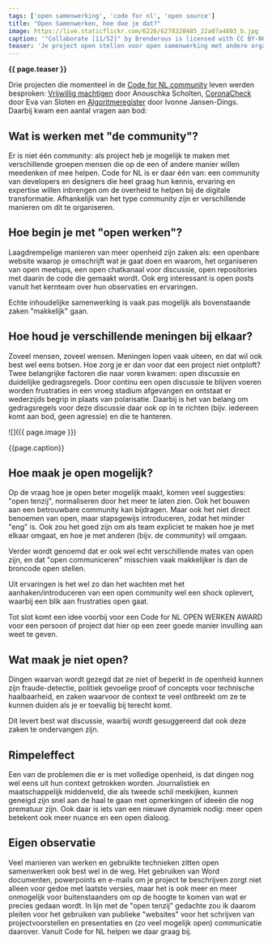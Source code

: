 ```yaml
---
tags: ['open samenwerking', 'code for nl', 'open source']
title: "Open Samenwerken, hoe doe je dat?"
image: https://live.staticflickr.com/6226/6278328485_22a07a4803_b.jpg
caption: '"Collaborate [11/52]" by Brenderous is licensed with CC BY-NC-SA 2.0. To view a copy of this license, visit https://creativecommons.org/licenses/by-nc-sa/2.0/'
teaser: 'Je project open stellen voor open samenwerking met andere organisaties, teams of "de community" is niet altijd eenvoudig. Toch is het de wens van veel overheidsprojecten om meer open te gaan werken. Code for NL organiseerde een meetup waarin vanuit drie projecten ervaringen werden gedeeld.'
---
```

<strong>{{ page.teaser }}</strong>

Drie projecten die momenteel in de [Code for NL community](https://praatmee.codefor.nl) leven werden besproken: [Vrijwillig machtigen](https://www.notion.so/Innovatiebudget-2020-Machtigen-03b9bffc50314f73ac2cb061ff95ac35) door Anouschka Scholten, [CoronaCheck](https://coronacheck.nl/nl/) door Eva van Sloten en [Algoritmeregister](https://publiekecontrole.com/) door Ivonne Jansen-Dings. Daarbij kwam een aantal vragen aan bod:

## Wat is werken met "de community"?

Er is niet één community: als project heb je mogelijk te maken met verschillende groepen mensen die op de een of andere manier willen meedenken of mee helpen. Code for NL is er daar één van: een community van developers en designers die heel graag hun kennis, ervaring en expertise willen inbrengen om de overheid te helpen bij de digitale transformatie. Afhankelijk van het type community zijn er verschillende manieren om dit te organiseren.

## Hoe begin je met "open werken"?

Laagdrempelige manieren van meer openheid zijn zaken als: een openbare website waarop je omschrijft wat je gaat doen en waarom, het organiseren van open meetups, een open chatkanaal voor discussie, open repositories met daarin de code die gemaakt wordt. Ook erg interessant is open posts vanuit het kernteam over hun observaties en ervaringen.

Echte inhoudelijke samenwerking is vaak pas mogelijk als bovenstaande zaken "makkelijk" gaan.

## Hoe houd je verschillende meningen bij elkaar?

Zoveel mensen, zoveel wensen. Meningen lopen vaak uiteen, en dat wil ook best wel eens botsen. Hoe zorg je er dan voor dat een project niet ontploft? Twee belangrijke factoren die naar voren kwamen: open discussie en duidelijke gedragsregels. Door continu een open discussie te blijven voeren worden frustraties in een vroeg stadium afgevangen en ontstaat er wederzijds begrip in plaats van polarisatie. Daarbij is het van belang om gedragsregels voor deze discussie daar ook op in te richten (bijv. iedereen komt aan bod, geen agressie) en die te hanteren.

![]({{ page.image }})

<figcaption>{{page.caption}}</figcaption>

## Hoe maak je open mogelijk?

Op de vraag hoe je open beter mogelijk maakt, komen veel suggesties: "open tenzij", normaliseren door het meer te laten zien. Ook het bouwen aan een betrouwbare community kan bijdragen. Maar ook het niet direct benoemen van open, maar stapsgewijs introduceren, zodat het minder "eng" is. Ook zou het goed zijn om als team expliciet te maken hoe je met elkaar omgaat, en hoe je met anderen (bijv. de community) wil omgaan.

Verder wordt genoemd dat er ook wel echt verschillende mates van open zijn, en dat "open communiceren" misschien vaak makkelijker is dan de broncode open stellen.

Uit ervaringen is het wel zo dan het wachten met het aanhaken/introduceren van een open community wel een shock oplevert, waarbij een blik aan frustraties open gaat.

Tot slot komt een idee voorbij voor een Code for NL OPEN WERKEN AWARD voor een persoon of project dat hier op een zeer goede manier invulling aan weet te geven.

## Wat maak je niet open?

Dingen waarvan wordt gezegd dat ze niet of beperkt in de openheid kunnen zijn fraude-detectie, politiek gevoelige proof of concepts voor technische haalbaarheid, en zaken waarvoor de context te veel ontbreekt om ze te kunnen duiden als je er toevallig bij terecht komt.

Dit levert best wat discussie, waarbij wordt gesuggereerd dat ook deze zaken te ondervangen zijn.

## Rimpeleffect

Een van de problemen die er is met volledige openheid, is dat dingen nog wel eens uit hun context getrokken worden. Journalistiek en maatschappelijk middenveld, die als tweede schil meekijken, kunnen geneigd zijn snel aan de haal te gaan met opmerkingen of ideeën die nog prematuur zijn. Ook daar is iets van een nieuwe dynamiek nodig: meer open betekent ook meer nuance en een open dialoog.

## Eigen observatie

Veel manieren van werken en gebruikte technieken zitten open samenwerken ook best wel in de weg. Het gebruiken van Word documenten, powerpoints en e-mails om je project te beschrijven zorgt niet alleen voor gedoe met laatste versies, maar het is ook meer en meer onmogelijk voor buitenstaanders om op de hoogte te komen van wat er precies gedaan wordt. In lijn met de "open tenzij" gedachte zou ik daarom pleiten voor het gebruiken van publieke "websites" voor het schrijven van projectvoorstellen en presentaties en (zo veel mogelijk open) communicatie daarover. Vanuit Code for NL helpen we daar graag bij.